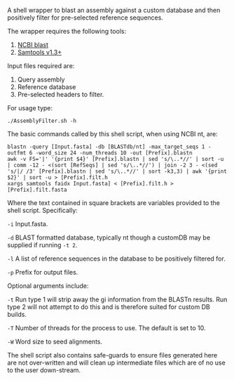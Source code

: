 A shell wrapper to blast an assembly against a custom database and then positively filter for pre-selected reference sequences.

The wrapper requires the following tools:

1. [NCBI blast](https://www.ncbi.nlm.nih.gov/pubmed/2231712 "Altschul et al. 1990")
2. [Samtools v1.3+](https://www.ncbi.nlm.nih.gov/pubmed/19505943 "Li et al. 2009") 

Input files required are:

1. Query assembly
2. Reference database
3. Pre-selected headers to filter.

For usage type:

```
./AssemblyFilter.sh -h
```

The basic commands called by this shell script, when using NCBI nt, are:

```
blastn -query [Input.fasta] -db [BLASTdb/nt] -max_target_seqs 1 -outfmt 6 -word_size 24 -num_threads 10 -out [Prefix].blastn
awk -v FS='|' '{print $4}' [Prefix].blastn | sed 's/\..*//' | sort -u | comm -12 - <(sort [RefSeqs] | sed 's/\..*//') | join -2 3 - <(sed 's/|/ /3' [Prefix].blastn | sed 's/\..*//' | sort -k3,3) | awk '{print $2}' | sort -u > [Prefix].filt.h
xargs samtools faidx Input.fasta] < [Prefix].filt.h > [Prefix].filt.fasta
```

Where the text contained in square brackets are variables provided to the shell script. Specifically:

`-i` Input.fasta.

`-d` BLAST formatted database, typically nt though a customDB may be supplied if running `-t 2`.

`-l` A list of reference sequences in the database to be positively filtered for.

`-p` Prefix for output files.

Optional arguments include:

`-t` Run type 1 will strip away the gi information from the BLASTn results. Run type 2 will not attempt to do this and is therefore suited for custom DB builds.

`-T` Number of threads for the process to use. The default is set to 10.

`-W` Word size to seed alignments.

The shell script also contains safe-guards to ensure files generated here are not over-written and will clean up intermediate files which are of no use to the user down-stream.

